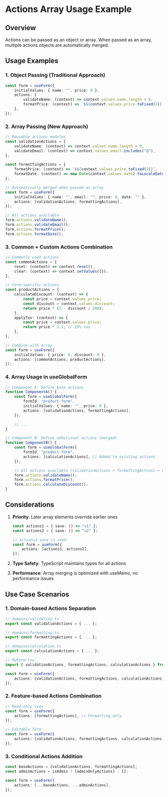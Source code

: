 # Actions Array Usage Example

## Overview

Actions can be passed as an object or array. When passed as an array, multiple actions objects are automatically merged.

## Usage Examples

### 1. Object Passing (Traditional Approach)

```typescript
const form = useForm({
    initialValues: { name: "", price: 0 },
    actions: {
        validateName: (context) => context.values.name.length > 0,
        formatPrice: (context) => `$${context.values.price.toFixed(2)}`,
    },
});
```

### 2. Array Passing (New Approach)

```typescript
// Reusable actions modules
const validationActions = {
    validateName: (context) => context.values.name.length > 0,
    validateEmail: (context) => context.values.email.includes("@"),
};

const formattingActions = {
    formatPrice: (context) => `$${context.values.price.toFixed(2)}`,
    formatDate: (context) => new Date(context.values.date).toLocaleDateString(),
};

// Automatically merged when passed as array
const form = useForm({
    initialValues: { name: "", email: "", price: 0, date: "" },
    actions: [validationActions, formattingActions],
});

// All actions available
form.actions.validateName();
form.actions.validateEmail();
form.actions.formatPrice();
form.actions.formatDate();
```

### 3. Common + Custom Actions Combination

```typescript
// Commonly used actions
const commonActions = {
    reset: (context) => context.reset(),
    clear: (context) => context.setValues({}),
};

// Form-specific actions
const productActions = {
    calculateDiscount: (context) => {
        const price = context.values.price;
        const discount = context.values.discount;
        return price * (1 - discount / 100);
    },
    applyTax: (context) => {
        const price = context.values.price;
        return price * 1.1; // 10% tax
    },
};

// Combine with array
const form = useForm({
    initialValues: { price: 0, discount: 0 },
    actions: [commonActions, productActions],
});
```

### 4. Array Usage in useGlobalForm

```typescript
// Component A: Define base actions
function ComponentA() {
    const form = useGlobalForm({
        formId: "product-form",
        initialValues: { name: "", price: 0 },
        actions: [validationActions, formattingActions],
    });

    // ...
}

// Component B: Define additional actions (merged)
function ComponentB() {
    const form = useGlobalForm({
        formId: "product-form",
        actions: [calculationActions], // Added to existing actions
    });

    // All actions available (validationActions + formattingActions + calculationActions)
    form.actions.validateName();
    form.actions.formatPrice();
    form.actions.calculateDiscount();
}
```

## Considerations

1. **Priority**: Later array elements override earlier ones

    ```typescript
    const actions1 = { save: () => "v1" };
    const actions2 = { save: () => "v2" };

    // actions2.save is used
    const form = useForm({
        actions: [actions1, actions2],
    });
    ```

2. **Type Safety**: TypeScript maintains types for all actions

3. **Performance**: Array merging is optimized with useMemo, no performance issues

## Use Case Scenarios

### 1. Domain-based Actions Separation

```typescript
// domains/validation.ts
export const validationActions = { ... };

// domains/formatting.ts
export const formattingActions = { ... };

// domains/calculation.ts
export const calculationActions = { ... };

// MyForm.tsx
import { validationActions, formattingActions, calculationActions } from './domains';

const form = useForm({
    actions: [validationActions, formattingActions, calculationActions]
});
```

### 2. Feature-based Actions Combination

```typescript
// Read-only view
const form = useForm({
    actions: [formattingActions], // Formatting only
});

// Editable form
const form = useForm({
    actions: [validationActions, formattingActions, calculationActions], // All features
});
```

### 3. Conditional Actions Addition

```typescript
const baseActions = [validationActions, formattingActions];
const adminActions = isAdmin ? [adminOnlyActions] : [];

const form = useForm({
    actions: [...baseActions, ...adminActions],
});
```
